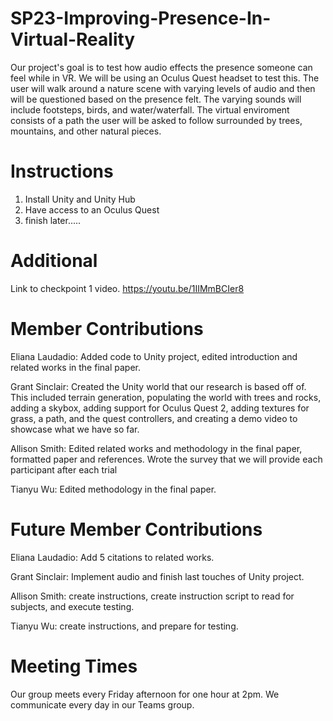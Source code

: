 # SP23-Improving-Presence-In-Virtual-Reality

Our project's goal is to test how audio effects the presence someone can feel while in VR. We will be using an Oculus Quest headset to test this. The user will walk around a nature scene with varying levels of audio and then will be questioned based on the presence felt. The varying sounds will include footsteps, birds, and water/waterfall. The virtual enviroment consists of a path the user will be asked to follow surrounded by trees, mountains, and other natural pieces. 

# Instructions 

1. Install Unity and Unity Hub
2. Have access to an Oculus Quest 
3. finish later.....






# Additional 
Link to checkpoint 1 video. https://youtu.be/1IIMmBCIer8 

# Member Contributions
Eliana Laudadio: Added code to Unity project, edited introduction and related works in the final paper.

Grant Sinclair: Created the Unity world that our research is based off of. This included terrain generation, populating the world with trees and rocks, adding a skybox, adding support for Oculus Quest 2, adding textures for grass, a path, and the quest controllers, and creating a demo video to showcase what we have so far.

Allison Smith: Edited related works and methodology in the final paper, formatted paper and references. Wrote the survey that we will provide each participant after each trial

Tianyu Wu: Edited methodology in the final paper.

# Future Member Contributions
Eliana Laudadio: Add 5 citations to related works.

Grant Sinclair: Implement audio and finish last touches of Unity project.

Allison Smith: create instructions, create instruction script to read for subjects, and execute testing.

Tianyu Wu: create instructions, and prepare for testing.

# Meeting Times
Our group meets every Friday afternoon for one hour at 2pm. We communicate every day in our Teams group.
